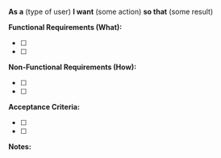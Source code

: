**As a** (type of user)
**I want** (some action)
**so that** (some result)

**Functional Requirements (What):**

- [ ]
- [ ]

**Non-Functional Requirements (How):**

- [ ]
- [ ]


**Acceptance Criteria:**

- [ ]
- [ ]

**Notes:**

<!-- Here's a brief explanation of each field:

As a (type of user): This is the role that the stakeholder or user plays. It could be a developer, project manager, security team, etc.

I want (some action): This describes what the user wants to do. It should be a specific action or feature.

so that (some result): This is the reason or benefit that the user expects from performing the action.

Functional Requirements: Here, you list what you are going to do - the functional requirements associated with the user story. These could be based on what you learned from the stakeholder interviews, what functionality they need.

[Non-Functional Requirements](https://en.wikipedia.org/wiki/Non-functional_requirement): Here, you list how you are going to do it - the non-function<D-b>al requirements associated with the user story. These could be about the system's performance, security, usability, standards etc, these are likely more technical than the functional requirements description.

Acceptance Criteria: These are the conditions that must be met for the user story to be considered "done". It should clearly define the boundaries of the user story and help in testing.

Assumptions (optional): Where appropriate list any important assumptions here.

Risks and Mitigation (optional): Where appropriate list any important risks relevant to this ticket and if possible a mitigation strategy.

Notes: This is for any additional information or details about the user story. -->
